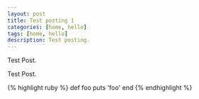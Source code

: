 ```yaml
---
layout: post
title: Test posting 1
categories: [home, hello]
tags: [home, hello]
description: Test posting.
---
```


Test Post.

Test Post.

{% highlight ruby %}
def foo
  puts 'foo'
end
{% endhighlight %}

